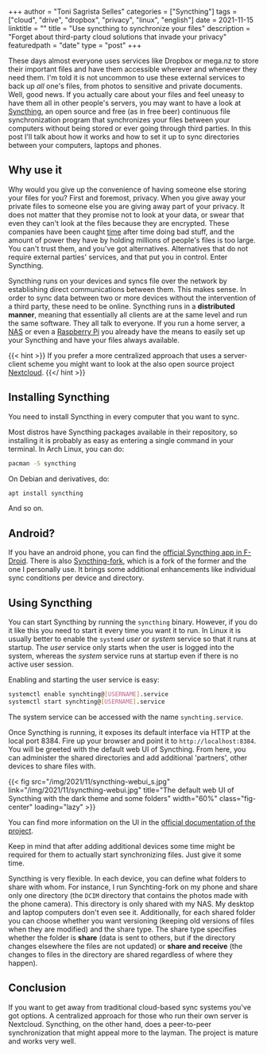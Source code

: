+++
author = "Toni Sagrista Selles"
categories = ["Syncthing"]
tags = ["cloud", "drive", "dropbox", "privacy", "linux", "english"]
date = 2021-11-15
linktitle = ""
title = "Use syncthing to synchronize your files"
description = "Forget about third-party cloud solutions that invade your privacy"
featuredpath = "date"
type = "post"
+++

These days almost everyone uses services like Dropbox or mega.nz to store their important files and have them accessible wherever and whenever they need them. I'm told it is not uncommon to use these external services to back up *all* one's files, from photos to sensitive and private documents. Well, good news. If you actually care about your files and feel uneasy to have them all in other people's servers, you may want to have a look at [Syncthing](https://syncthing.net), an open source and free (as in free beer) continuous file synchronization program that synchronizes your files between your computers without being stored or ever going through third parties. In this post I'll talk about how it works and how to set it up to sync directories between your computers, laptops and phones.

<!--more-->

## Why use it

Why would you give up the convenience of having someone else storing your files for you? First and foremost, privacy. When you give away your private files to someone else you are giving away part of your privacy. It does not matter that they promise not to look at your data, or swear that even they can't look at the files because they are encrypted. These companies have been caught [time](https://www.infoworld.com/article/2621901/dropbox-caught-with-its-finger-in-the-cloud-cookie-jar.html) after time doing bad stuff, and the amount of power they have by holding millions of people's files is too large. You can't trust them, and you've got alternatives. Alternatives that do not require external parties' services, and that put you in control. Enter Syncthing.

Syncthing runs on your devices and syncs file over the network by establishing direct communications between them. This makes sense. In order to sync data between two or more devices without the intervention of a third party, these need to be online. Syncthing runs in a **distributed manner**, meaning that essentially all clients are at the same level and run the same software. They all talk to everyone. If you run a home server, a [NAS](/blog/2021/ts-351-review) or even a [Raspberry Pi](/blog/2021/raspberry-pi-4-first-impressions) you already have the means to easily set up your Syncthing and have your files always available.

{{< hint >}}
If you prefer a more centralized approach that uses a server-client scheme you might want to look at the also open source project [Nextcloud](https://nextcloud.com).
{{</ hint >}}

## Installing Syncthing

You need to install Syncthing in every computer that you want to sync.

Most distros have Syncthing packages available in their repository, so installing it is probably as easy as entering a single command in your terminal. In Arch Linux, you can do:

```bash
pacman -S syncthing
```

On Debian and derivatives, do:

```bash
apt install syncthing
```

And so on.

## Android?

If you have an android phone, you can find the [official Syncthing app in F-Droid](https://f-droid.org/en/packages/com.nutomic.syncthingandroid/). There is also [Syncthing-fork](https://f-droid.org/en/packages/com.github.catfriend1.syncthingandroid/), which is a fork of the former and the one I personally use. It brings some additional enhancements like individual sync conditions per device and directory.

## Using Syncthing

You can start Syncthing by running the `syncthing` binary. However, if you do it like this you need to start it every time you want it to run. In Linux it is usually better to enable the `systemd` *user* or *system* service so that it runs at startup. The *user* service only starts when the user is logged into the system, whereas the *system* service runs at startup even if there is no active user session.

Enabling and starting the user service is easy:

```bash
systemctl enable synchting@[USERNAME].service
systemctl start synchting@[USERNAME].service
```

The system service can be accessed with the name `synchting.service`.

Once Syncthing is running, it exposes its default interface via HTTP at the local port 8384. Fire up your browser and point it to `http://localhost:8384`. You will be greeted with the default web UI of Syncthing. From here, you can administer the shared directories and add additional 'partners', other devices to share files with.

{{< fig src="/img/2021/11/syncthing-webui_s.jpg" link="/img/2021/11/syncthing-webui.jpg" title="The default web UI of Syncthing with the dark theme and some folders" width="60%" class="fig-center" loading="lazy" >}}

You can find more information on the UI in the [official documentation of the project](https://docs.syncthing.net/intro/gui.html).

Keep in mind that after adding additional devices some time might be required for them to actually start synchronizing files. Just give it some time. 

Syncthing is very flexible. In each device, you can define what folders to share with whom. For instance, I run Synchting-fork on my phone and share only one directory (the `DCIM` directory that contains the photos made with the phone camera). This directory is only shared with my NAS. My desktop and laptop computers don't even see it. Additionally, for each shared folder you can choose whether you want versioning (keeping old versions of files when they are modified) and the share type. The share type specifies whether the folder is **share** (data is sent to others, but if the directory changes elsewhere the files are not updated) or **share and receive** (the changes to files in the directory are shared regardless of where they happen).

## Conclusion

If you want to get away from traditional cloud-based sync systems you've got options. A centralized approach for those who run their own server is Nextcloud. Syncthing, on the other hand, does a peer-to-peer synchronization that might appeal more to the layman. The project is mature and works very well.
